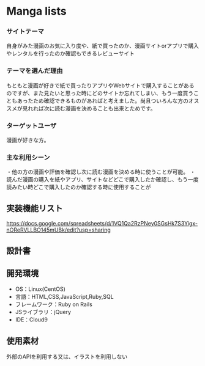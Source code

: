 # Manga lists

### サイトテーマ
自身がみた漫画のお気に入り度や、紙で買ったのか、漫画サイトorアプリで購入やレンタルを行ったのか確認もできるレビューサイト

### テーマを選んだ理由
もともと漫画が好きで紙で買ったりアプリやWebサイトで購入することがあるのですが、また見たいと思った時にどのサイトか忘れてしまい、もう一度買うこともあったため確認できるものがあればと考えました。尚且ついろんな方のオススメが見れれば次に読む漫画を決めることも出来とためです。

### ターゲットユーザ
漫画が好きな方。

### 主な利用シーン
・他の方の漫画や評価を確認し次に読む漫画を決める時に使うことが可能。
・読んだ漫画の購入を紙やアプリ、サイトなどどこで購入したか確認し、もう一度読みたい時どこで購入したのか確認する時に使用することが

## 実装機能リスト
https://docs.google.com/spreadsheets/d/1VQ1Qa2RzPNey0SGsHk7S3Yigx-nOReRVLLBO145mUBk/edit?usp=sharing

## 設計書


## 開発環境
- OS：Linux(CentOS)
- 言語：HTML,CSS,JavaScript,Ruby,SQL
- フレームワーク：Ruby on Rails
- JSライブラリ：jQuery
- IDE：Cloud9

## 使用素材

外部のAPIを利用する又は、イラストを利用しない